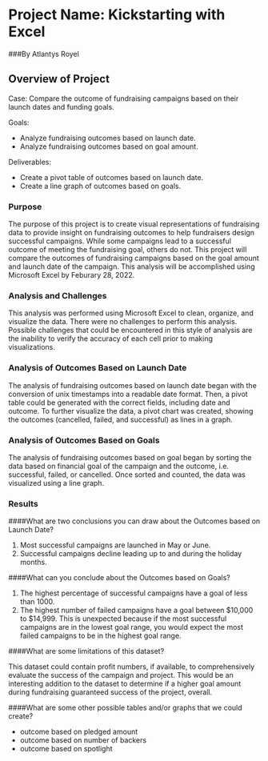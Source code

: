 # Project Name: Kickstarting with Excel
###By Atlantys Royel


## Overview of Project

Case: Compare the outcome of fundraising campaigns based on their launch dates and funding goals. 

Goals: 
- Analyze fundraising outcomes based on launch date.
- Analyze fundraising outcomes based on goal amount. 

Deliverables: 
- Create a pivot table of outcomes based on launch date.
- Create a line graph of outcomes based on goals. 


### Purpose

The purpose of this project is to create visual representations of fundraising data to provide insight on fundraising outcomes to help fundraisers design successful campaigns. While some campaigns lead to a successful outcome of meeting the fundraising goal, others do not. This project will compare the outcomes of fundraising campaigns based on the goal amount and launch date of the campaign. This analysis will be accomplished using Microsoft Excel by Feburary 28, 2022. 

### Analysis and Challenges

This analysis was performed using Microsoft Excel to clean, organize, and visualize the data. There were no challenges to perform this analysis. Possible challenges that could be encountered in this style of analysis are the inability to verify the accuracy of each cell prior to making visualizations. 


### Analysis of Outcomes Based on Launch Date

The analysis of fundraising outcomes based on launch date began with the conversion of unix timestamps into a readable date format. Then, a pivot table could be generated with the correct fields, including date and outcome. To further visualize the data, a pivot chart was created, showing the outcomes (cancelled, failed, and successful) as lines in a graph. 


### Analysis of Outcomes Based on Goals

The analysis of fundraising outcomes based on goal began by sorting the data based on financial goal of the campaign and the outcome, i.e. successful, failed, or cancelled. Once sorted and counted, the data was visualized using a line graph.


### Results

####What are two conclusions you can draw about the Outcomes based on Launch Date?

1. Most successful campaigns are launched in May or June.
2. Successful campaigns decline leading up to and during the holiday months. 

####What can you conclude about the Outcomes based on Goals?

1. The highest percentage of successful campaigns have a goal of less than 1000.
2. The highest number of failed campaigns have a goal between $10,000 to $14,999. This is unexpected because if the most successful campaigns are in the lowest goal range, you would expect the most failed campaigns to be in the highest goal range. 

####What are some limitations of this dataset?

This dataset could contain profit numbers, if available, to comprehensively evaluate the success of the campaign and project. This would be an interesting addition to the dataset to determine if a higher goal amount during fundraising guaranteed success of the project, overall. 

####What are some other possible tables and/or graphs that we could create?

- outcome based on pledged amount
- outcome based on  number of backers
- outcome based on spotlight